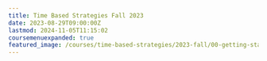 ```yaml
---
title: Time Based Strategies Fall 2023
date: 2023-08-29T09:00:00Z
lastmod: 2024-11-05T11:15:02
coursemenuexpanded: true
featured_image: /courses/time-based-strategies/2023-fall/00-getting-started/2023-time-based-strategies-course-image.jpg
---
```

